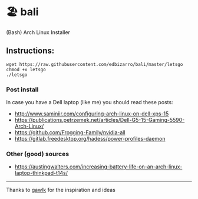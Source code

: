 # :beach_umbrella: bali

(Bash) Arch Linux Installer


## Instructions:

```shell
wget https://raw.githubusercontent.com/edbizarro/bali/master/letsgo
chmod +x letsgo
./letsgo
```
### Post install

In case you have a Dell laptop (like me) you should read these posts:

- http://www.saminiir.com/configuring-arch-linux-on-dell-xps-15
- https://publications.petrzemek.net/articles/Dell-G5-15-Gaming-5590-Arch-Linux/
- https://github.com/Frogging-Family/nvidia-all
- https://gitlab.freedesktop.org/hadess/power-profiles-daemon

### Other (good) sources

- https://austingwalters.com/increasing-battery-life-on-an-arch-linux-laptop-thinkpad-t14s/
---

Thanks to [gawlk](https://github.com/gawlk/alis) for the inspiration and ideas
